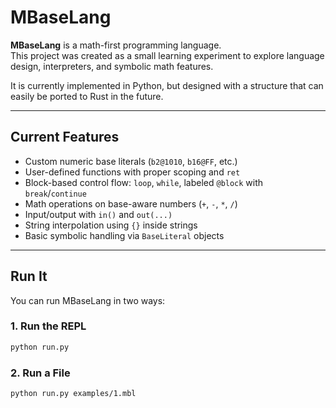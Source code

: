 # MBaseLang

**MBaseLang** is a math-first programming language.  
This project was created as a small learning experiment to explore language design, interpreters, and symbolic math features.

It is currently implemented in Python, but designed with a structure that can easily be ported to Rust in the future.

---

## Current Features

- Custom numeric base literals (`b2@1010`, `b16@FF`, etc.)
- User-defined functions with proper scoping and `ret`
- Block-based control flow: `loop`, `while`, labeled `@block` with `break`/`continue`
- Math operations on base-aware numbers (`+`, `-`, `*`, `/`)
- Input/output with `in()` and `out(...)`
- String interpolation using `{}` inside strings
- Basic symbolic handling via `BaseLiteral` objects

---

## Run It

You can run MBaseLang in two ways:

### 1. Run the REPL

```bash
python run.py
```

### 2. Run a File

```bash
python run.py examples/1.mbl
```
